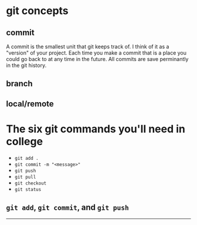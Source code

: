 # git concepts


## commit
A commit is the smallest unit that git keeps track of. I think of it as a "version" of your project. Each time you make a commit that is a place you could go back to at any time in the future. All commits are save perminantly in the git history.

## branch


## local/remote



# The six git commands you'll need in college

- `git add .`
- `git commit -m "<message>"`
- `git push`
- `git pull`
- `git checkout`
- `git status`

## `git add`, `git commit`, and `git push`
---  
